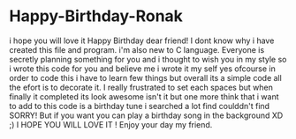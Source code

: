 # Happy-Birthday-Ronak
i hope you will love it
Happy Birthday dear friend! I dont know why i have created this file and program. i'm also new to C language. Everyone is secretly planning something for you and i thought to wish you in my style so i wrote this code for you and believe me i wrote it my self yes ofcourse in order to code this i have to learn few things but overall its a simple code all the efort is to decorate it. I really frustrated to set each spaces but when finally it completed its look awesome isn't it but one more think that i want to add to this code is a birthday tune i searched a lot find coulddn't find SORRY! But if you want you can play a birthday song in the background XD ;)
I HOPE YOU WILL LOVE IT ! 
Enjoy your day my friend.
